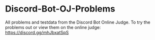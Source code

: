 # Discord-Bot-OJ-Problems
All problems and testdata from the Discord Bot Online Judge.
To try the problems out or view them on the online judge: https://discord.gg/mhJbxatSpS
